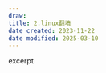 ```yaml
---
draw:
title: 2.linux翻墙
date created: 2023-11-22
date modified: 2025-03-10
---
```


excerpt

<!-- more -->
